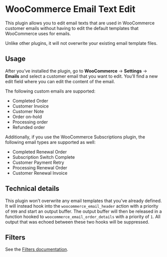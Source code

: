# WooCommerce Email Text Edit

This plugin allows you to edit email texts that are used in WooCommerce customer emails without having to edit the default templates that WooCommerce uses for emails.

Unlike other plugins, it will not overwrite your existing email template files.

## Usage

After you’ve installed the plugin, go to **WooCommerce** &rarr; **Settings** &rarr; **Emails** and select a customer email that you want to edit. You’ll find a new edit field where you can edit the content of the email.

The following custom emails are supported:

- Completed Order
- Customer Invoice
- Customer Note
- Order on-hold
- Processing order
- Refunded order

Additionally, if you use the WooCommerce Subscriptions plugin, the following email types are supported as well:

- Completed Renewal Order
- Subscription Switch Complete
- Customer Payment Retry
- Processing Renewal Order
- Customer Renewal Invoice

## Technical details

This plugin won’t overwrite any email templates that you’ve already defined. It will instead hook into the `woocommerce_email_header` action with a priority of `999` and start an output buffer. The output buffer will then be released in a function hooked to `woocommerce_email_order_details` with a priority of `1`. All output that was echoed between these two hooks will be suppressed.

## Filters

See the [Filters documentation](https://github.com/mindkomm/woocommerce-email-text-edit/blob/master/docs/filters.md).

